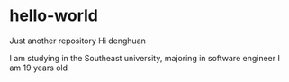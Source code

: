# hello-world
Just another repository
Hi denghuan

I am studying in the Southeast university, majoring in software engineer
I am 19 years old
